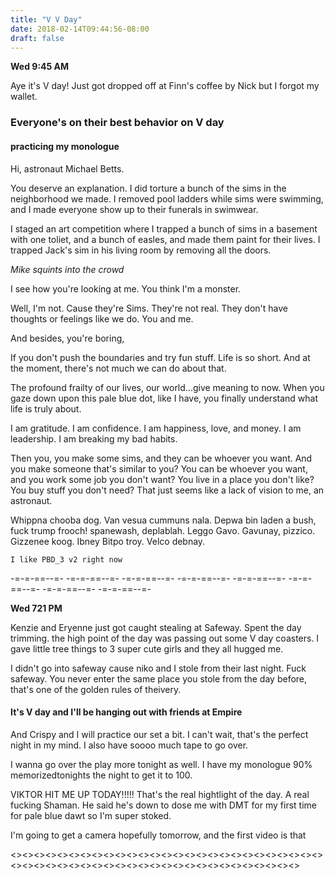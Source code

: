 ```yaml
---
title: "V V Day"
date: 2018-02-14T09:44:56-08:00
draft: false
---
```


**Wed 9:45 AM**

Aye it's V day! Just got dropped off at Finn's coffee by Nick but I forgot my wallet.

### Everyone's on their best behavior on V day



#### practicing my monologue

Hi, astronaut Michael Betts.

You deserve an explanation. I did torture a bunch of the sims in the neighborhood we made. I removed pool ladders while sims were swimming, and I made everyone show up to their funerals in swimwear.

I staged an art competition where I trapped a bunch of sims in a basement with one toliet, and a bunch of easles, and made them paint for their lives. I trapped Jack's sim in his living room by removing all the doors.

_Mike squints into the crowd_

I see how you're looking at me. You think I'm a monster.

Well, I'm not. Cause they're Sims. They're not real. They don't have thoughts or feelings like we do. You and me.

And besides, you're boring,

If you don't push the boundaries and try fun stuff. Life is so short. And at the moment, there's not much we can do about that.

The profound frailty of our lives, our world...give meaning to now. When you gaze down upon this pale blue dot, like I have, you finally understand what life is truly about.

I am gratitude. I am confidence. I am happiness, love, and money. I am leadership. I am breaking my bad habits.


Then you, you make some sims, and they can be whoever you want. And you make someone that's similar to you? You can be whoever you want, and you work some job you don't want? You live in a place you don't like? You buy stuff you don't need? That just seems like a lack of vision to me, an astronaut.

Whippna chooba dog. Van vesua cummuns nala. Depwa bin laden a bush, fuck trump frooch! spanewash, deplablah. Leggo Gavo. Gavunay, pizzico. Gizzenee koog. Ibney Bitpo troy. Velco debnay.

```
I like PBD_3 v2 right now
```

-=-=-==--=- -=-=-==--=- -=-=-==--=- -=-=-==--=- -=-=-==--=- -=-=-==--=- -=-=-==--=- -=-=-==--=-

**Wed 721 PM**

Kenzie and Eryenne just got caught stealing at Safeway. Spent the day trimming. the high point of the day was passing out some V day coasters. I gave little tree things to 3 super cute girls and they all hugged me.

I didn't go into safeway cause niko and I stole from their last night. Fuck safeway. You never enter the same place you stole from the day before, that's one of the golden rules of theivery.

#### It's V day and I'll be hanging out with friends at Empire

And Crispy and I will practice our set a bit. I can't wait, that's the perfect night in my mind. I also have soooo much tape to go over.

I wanna go over the play more tonight as well. I have my monologue 90% memorizedtonights the night to get it to 100.

VIKTOR HIT ME UP TODAY!!!!! That's the real hightlight of the day. A real fucking Shaman. He said he's down to dose me with DMT for my first time for pale blue dawt so I'm super stoked.

I'm going to get a camera hopefully tomorrow, and the first video is that  

<><><><><><><><><><><><><><><><><><><><><><><><><><><><><><><><><><><><><><><><><><><><><><><><><><><><>

